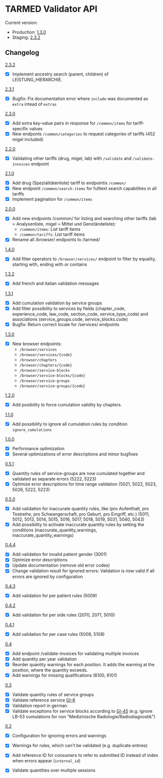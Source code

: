 # TARMED Validator API

Current version:

* Production: [1.3.0](https://app.swaggerhub.com/apis-docs/Mitosch/tarmed/1.3.0)
* Staging: [2.3.2](https://app.swaggerhub.com/apis-docs/Mitosch/tarmed/2.3.2)

## Changelog

[2.3.2](https://app.swaggerhub.com/apis-docs/Mitosch/tarmed/2.3.2)
- [x] Implement ancestry search (parent, children) of LEISTUNG_HIERARCHIE.

[2.3.1](https://app.swaggerhub.com/apis-docs/Mitosch/tarmed/2.3.1)
- [x] Bugfix: Fix documentation error where `include` was documented as `extra` intead of `extras`

[2.3.0](https://app.swaggerhub.com/apis-docs/Mitosch/tarmed/2.3.0)
- [x] Add extra key-value pairs in response for `/common/items` for tariff-specific values
- [x] New endponts `/common/categories` to request categories of tariffs (452 migel included)

[2.2.0](https://app.swaggerhub.com/apis-docs/Mitosch/tarmed/2.2.0)
- [x] Validating other tariffs (drug, migel, lab) with `/validate` and `/validate-invoices` endpoint

[2.1.0](https://app.swaggerhub.com/apis-docs/Mitosch/tarmed/2.1.0)
- [x] Add drug (Spezialitätenliste) tariff to endpointis `/common/`
- [x] New endpoint `/common/search-items` for fulltext search capabilities in all tariffs
- [x] Implement pagination for `/common/items`

[2.0.0](https://app.swaggerhub.com/apis-docs/Mitosch/tarmed/2.0.0)
- [x] Add new endpoints /common/ for listing and searching other tariffs (lab = Analysenliste, migel = Mittel und Genständeliste):
  - `/common/items`: List tariff items
  - `/common/tariffs`: List tariff items
- [x] Rename all /browser/ endpoints to /tarmed/

[1.4.0](https://app.swaggerhub.com/apis-docs/Mitosch/tarmed/1.4.0)
- [x] Add filter operators to `/browser/services/` endpoint to filter by equality, starting with, ending with or contains

[1.3.2](https://app.swaggerhub.com/apis-docs/Mitosch/tarmed/1.3.2)
- [x] Add french and italian validation messages

[1.3.1](https://app.swaggerhub.com/apis-docs/Mitosch/tarmed/1.3.1)
- [x] Add cumulation validation by service groups
- [x] Add filter possibility to services by fields (chapter_code, experience_code, law_code, section_code, service_type_code) and associations (service_groups.code, service_blocks.code)
- [x] Bugfix: Return correct locale for /services/ endpoints

[1.3.0](https://app.swaggerhub.com/apis-docs/Mitosch/tarmed/1.3.0)
- [x] New browser endpoints:
  - `/browser/services`
  - `/browser/services/{code}`
  - `/browser/chapters`
  - `/browser/chapters/{code}`
  - `/browser/service-blocks`
  - `/browser/service-blocks/{code}`
  - `/browser/service-groups`
  - `/browser/service-groups/{code}`

[1.2.0](https://app.swaggerhub.com/apis-docs/Mitosch/tarmed/1.2.0)
- [x] Add posibility to force cumulation validity by chapters.

[1.1.0](https://app.swaggerhub.com/apis-docs/Mitosch/tarmed/1.1.0)
- [x] Add possibility to ignore all cumulation rules by condition `ignore_cumulations`

[1.0.0](https://app.swaggerhub.com/apis-docs/Mitosch/tarmed/1.0.0)
- [x] Performance optimization
- [x] Several optimizations of error descriptions and minor bugfixes

[0.5.1](https://app.swaggerhub.com/apis-docs/Mitosch/tarmed/0.5.1)
- [x] Quantity rules of service-groups are now cumulated together and validated as separate errors (5222, 5223)
- [x] Optimize error descriptions for time range validation (5021, 5022, 5023, 5026, 5222, 5223)

[0.5.0](https://app.swaggerhub.com/apis-docs/Mitosch/tarmed/0.5.0)
- [x] Add validation for inaccurate quantity rules, like (pro Aufenthalt, pro Testreihe, pro Schwangerschaft, pro Geburt, pro Eingriff, etc.) (5011, 5012, 5013, 5014, 5015, 5016, 5017, 5018, 5019, 5031, 5040, 5043)
- [x] Add possibility to activate inaccurate quantity rules by setting the conditions (inaccurate_quantity_warnings, inaccurate_quantity_warnings)

[0.4.4](https://app.swaggerhub.com/apis-docs/Mitosch/tarmed/0.4.4)
- [x] Add validation for invalid patient gender (3001)
- [x] Optimize error descriptions
- [x] Update documentation (remove old error codes)
- [x] Change validation result for ignored errors: Validation is now valid if all errors are ignored by configuration

[0.4.3](https://app.swaggerhub.com/apis-docs/Mitosch/tarmed/0.4.3)
- [x] Add validation for per patient rules (5009)

[0.4.2](https://app.swaggerhub.com/apis-docs/Mitosch/tarmed/0.4.2)
- [x] Add validation for per side rules (2070, 2071, 5010)

[0.4.1](https://app.swaggerhub.com/apis-docs/Mitosch/tarmed/0.4.1)
- [x] Add validation for per case rules (5008, 5108)

[0.4](https://app.swaggerhub.com/apis-docs/Mitosch/tarmed/0.4)
- [x] Add endpoint /validate-invoices for validating multiple invoices
- [x] Add quantity per year validation
- [x] Reorder quantity warnings for each position. It adds the warning at the position, where the quantity exceeds.
- [x] Add warnings for missing qualifications (6100, 6101)

[0.3](https://app.swaggerhub.com/apis-docs/Mitosch/tarmed/0.3)
- [x] Validate quantity rules of service groups
- [x] Validate reference service [GI-6](https://www.tarmed-browser.ch/de/generelle-interpretationen#gi-6-hauptleistung-zuschlagsleistung)
- [x] Validation report in german
- [x] Validate exceptions for service blocks according to [GI-45](http://www.tarmed-browser.ch/de/generelle-interpretationen#gi-45-leistungsblocke) (e.g. ignore LB-53 cumulations for non "Medizinische Radiologie/Radiodiagnostik")

[0.2](https://app.swaggerhub.com/apis-docs/Mitosch/tarmed/0.2.1)
- [x] Configuration for ignoring errors and warnings
- [x] Warnings for rules, which can't be validated (e.g. duplicate entries)
- [x] Add reference ID for consumers to refer to submitted ID instead of index when errors appear (`internal_id`)
- [x] Validate quantities over multiple sessions

